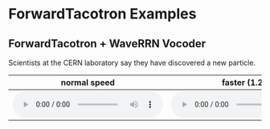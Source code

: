 # ForwardTacotron Examples

## ForwardTacotron + WaveRRN Vocoder

Scientists at the CERN laboratory say they have discovered a new particle. 

| normal speed | faster (1.25) | slower (0.8) |
|:---:|:---:|:---:|
|<audio src="https://github.com/cschaefer26/model_outputs/blob/master/ljspeech_light/1_wavernn_batched_100k.wav?raw=true" controls preload></audio>|<audio src="https://github.com/cschaefer26/model_outputs/blob/master/ljspeech_light/1_wavernn_batched_100k_1.25.wav?raw=true" controls preload></audio>|<audio src="https://github.com/cschaefer26/model_outputs/blob/master/ljspeech_light/1_wavernn_batched_100k_0.8.wav?raw=true" controls preload></audio>|
